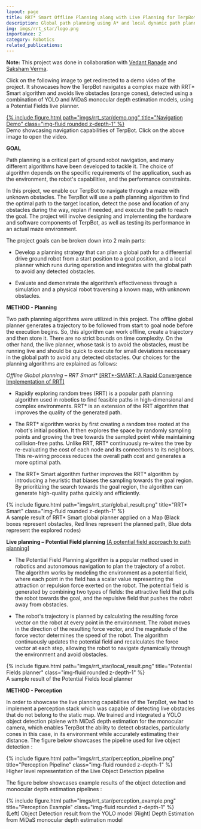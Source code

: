 ```yaml
---
layout: page
title: RRT* Smart Offline Planning along with Live Planning for TerpBot*
description: Global path planning using A* and local dynamic path planning using potential fields algorithm for TerpBot
img: imgs/rrt_star/logo.png
importance: 2
category: Robotics
related_publications:
---
```


**Note:** This project was done in collaboration with <a href='https://github.com/vedran97'>Vedant Ranade</a> and <a href='https://github.com/SakshamV'>Saksham Verma</a>.

Click on the following image to get redirected to a demo video of the project. It showcases how the TerpBot navigates a complex maze with RRT* Smart algorithm and avoids live obstacles (orange cones), detected using a combination of YOLO and MiDaS monocular depth estimation models, using a Potential Fields live planner.

<div class="row justify-content-center">
    <div class="col-sm-auto mt-3 mt-md-0 text-center">
        <a href="https://www.youtube.com/watch?v=x7VzOseteOU&ab_channel=SakshamVerma">
            {% include figure.html path="imgs/rrt_star/demo.png" title="Navigation Demo" class="img-fluid rounded z-depth-1" %}
        </a>
    </div>
</div>

<div class="caption">
    Demo showcasing navigation capabilities of TerpBot. Click on the above image to open the video.
</div>

**GOAL**

Path planning is a critical part of ground robot navigation, and many different algorithms have been developed to tackle it. The choice of algorithm depends on the specific requirements of the application, such as the environment, the robot's capabilities, and the performance constraints.

In this project, we enable our TerpBot to navigate through a maze with unknown obstacles. The TerpBot will use a path planning algorithm to find the optimal path to the target location, detect the pose and location of any obstacles during the way, replan if needed, and execute the path to reach the goal. The project will involve designing and implementing the hardware and software components of TerpBot, as well as testing its performance in an actual maze environment.

The project goals can be broken down into 2 main parts:

- Develop a planning strategy that can plan a global path for a differential drive ground robot from a start position to a goal position, and a local planner which runs during operation and integrates with the global path to avoid any detected obstacles.

- Evaluate and demonstrate the algorithm’s effectiveness through a simulation and a physical robot traversing a known map, with unknown obstacles.

**METHOD - Planning**

Two path planning algorithms were utilized in this project. The offline global planner generates a trajectory to be followed from start to goal node before the execution begins. So, this algorithm can work offline, create a trajectory and then store it. There are no strict bounds on time complexity. On the other hand, the live planner, whose task is to avoid the obstacles, must be running live and should be quick to execute for small deviations necessary in the global path to avoid any detected obstacles. Our choices for the planning algorithms are explained as follows:

**Offline Global planning – RRT* Smart** 
<a href='https://journals.sagepub.com/doi/10.5772/56718'>[RRT*-SMART: A Rapid Convergence Implementation of RRT]</a>

- Rapidly exploring random trees (RRT) is a popular path planning algorithm used in robotics to find feasible paths in high-dimensional and complex environments. RRT* is an extension of the RRT algorithm that improves the quality of the generated path.

- The RRT* algorithm works by first creating a random tree rooted at the robot's initial position. It then explores the space by randomly sampling points and growing the tree towards the sampled point while maintaining collision-free paths. Unlike RRT, RRT* continuously re-wires the tree by re-evaluating the cost of each node and its connections to its neighbors. This re-wiring process reduces the overall path cost and generates a more optimal path.

- The RRT* Smart algorithm further improves the RRT* algorithm by introducing a heuristic that biases the sampling towards the goal region. By prioritizing the search towards the goal region, the algorithm can generate high-quality paths quickly and efficiently. 

<div class="row justify-content-center">
    <div class="col-sm-auto mt-3 mt-md-0 text-center">
        {% include figure.html path="imgs/rrt_star/global_result.png" title="RRT* Smart" class="img-fluid rounded z-depth-1" %}
    </div>
</div>
<div class="caption">
    A sample result of RRT* Smart global planner applied on a Map (Black boxes represent obstacles, Red lines represent the planned path, Blue dots represent the explored nodes)
</div>

**Live planning – Potential Field planning**
<a href='https://ieeexplore.ieee.org/document/127236'>[A potential field approach to path planning]</a>

- The Potential Field Planning algorithm is a popular method used in robotics and autonomous navigation to plan the trajectory of a robot. The algorithm works by modeling the environment as a potential field, where each point in the field has a scalar value representing the attraction or repulsion force exerted on the robot. The potential field is generated by combining two types of fields: the attractive field that pulls the robot towards the goal, and the repulsive field that pushes the robot away from obstacles.

- The robot's trajectory is planned by calculating the resulting force vector on the robot at every point in the environment. The robot moves in the direction of the resulting force vector, and the magnitude of the force vector determines the speed of the robot. The algorithm continuously updates the potential field and recalculates the force vector at each step, allowing the robot to navigate dynamically through the environment and avoid obstacles.

<div class="row justify-content-center">
    <div class="col-sm-auto mt-3 mt-md-0 text-center">
        {% include figure.html path="imgs/rrt_star/local_result.png" title="Potential Fields planner" class="img-fluid rounded z-depth-1" %}
    </div>
</div>
<div class="caption">
    A sample result of the Potential Fields local planner
</div>

**METHOD - Perception**

In order to showcase the live planning capabilities of the TerpBot, we had to implement a perception stack which was capable of detecting live obstacles that do not belong to the static map. We trained and integrated a YOLO object detection piplene with MiDaS depth estimation for the monocular camera, which enables TerpBot the ability to detect obstacles, particularly cones in this case, in its environment while accurately estimating their distance. The figure below showcases the pipeline used for live object detection :

<div class="row justify-content-center">
    <div class="col-sm-auto mt-3 mt-md-0 text-center">
        {% include figure.html path="imgs/rrt_star/perception_pipeline.png" title="Perception Pipeline" class="img-fluid rounded z-depth-1" %}
    </div>
</div>
<div class="caption">
    Higher level representation of the Live Object Detection pipeline
</div>

The figure below showcases example results of the object detection and monocular depth estimation pipelines : 

<div class="row justify-content-center">
    <div class="col-sm-auto mt-3 mt-md-0 text-center">
        {% include figure.html path="imgs/rrt_star/perception_example.png" title="Perception Example" class="img-fluid rounded z-depth-1" %}
    </div>
</div>
<div class="caption">
    (Left) Object Detection result from the YOLO model (Right) Depth Estimation from MiDaS monocular depth estimation model
</div>